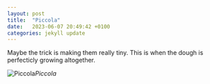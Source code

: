 ```yaml
---
layout: post
title:  "Piccola"
date:   2023-06-07 20:49:42 +0100
categories: jekyll update
---
```


Maybe the trick is making them really tiny. This is when the dough is perfecticly growing altogether.


![Piccola](https://lh3.googleusercontent.com/pw/AIL4fc8Hf3fvaBveexSg3FcSukITyPQ_gJpWWwf1L31cgdhsjPtgY_aOUL4gnKAHiTCurkB2Xfmlrd_Ct1VIHwH6p8j4ua9mjQlM5gJWQg3FPMN_pty8vOw=w2400)*Piccola*&nbsp;



[jekyll-docs]: https://jekyllrb.com/docs/home
[jekyll-gh]:   https://github.com/jekyll/jekyll
[jekyll-talk]: https://talk.jekyllrb.com/


